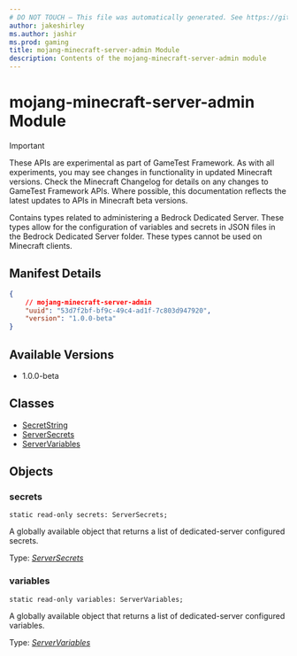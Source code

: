 ```yaml
---
# DO NOT TOUCH — This file was automatically generated. See https://github.com/Mojang/MinecraftApiDocsGenerator to modify descriptions, examples, etc.
author: jakeshirley
ms.author: jashir
ms.prod: gaming
title: mojang-minecraft-server-admin Module
description: Contents of the mojang-minecraft-server-admin module
---
```

# mojang-minecraft-server-admin Module
>[!IMPORTANT]
>These APIs are experimental as part of GameTest Framework. As with all experiments, you may see changes in functionality in updated Minecraft versions. Check the Minecraft Changelog for details on any changes to GameTest Framework APIs. Where possible, this documentation reflects the latest updates to APIs in Minecraft beta versions.

Contains types related to administering a Bedrock Dedicated Server. These types allow for the configuration of variables and secrets in JSON files in the Bedrock Dedicated Server folder. These types cannot be used on Minecraft clients.

## Manifest Details
```json
{
    // mojang-minecraft-server-admin
    "uuid": "53d7f2bf-bf9c-49c4-ad1f-7c803d947920",
    "version": "1.0.0-beta"
}
```

## Available Versions
- 1.0.0-beta

## Classes
- [SecretString](SecretString.md)
- [ServerSecrets](ServerSecrets.md)
- [ServerVariables](ServerVariables.md)

## Objects
  
### **secrets**
`static read-only secrets: ServerSecrets;`

A globally available object that returns a list of dedicated-server configured secrets.

Type: [*ServerSecrets*](ServerSecrets.md)
  
### **variables**
`static read-only variables: ServerVariables;`

A globally available object that returns a list of dedicated-server configured variables.

Type: [*ServerVariables*](ServerVariables.md)
